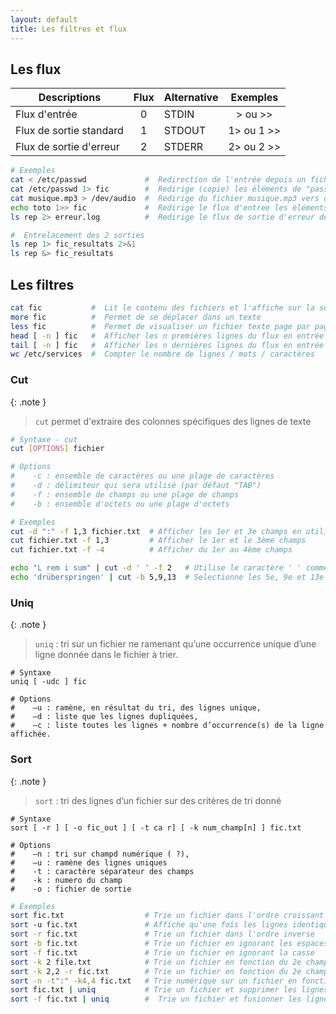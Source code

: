 ```yaml
---
layout: default
title: Les filtres et flux
---
```


## Les flux

| Descriptions            | Flux | Alternative |   Exemples   |
| ----------------------- | :--: | ----------- | :----------: |
| Flux d'entrée           |  0   | STDIN       |  > ou \>\>   |
| Flux de sortie standard |  1   | STDOUT      | 1> ou 1 \>\> |
| Flux de sortie d'erreur |  2   | STDERR      | 2> ou 2 \>\> |

```bash
# Exemples
cat < /etc/passwd             #  Redirection de l'entrée depuis un fichier
cat /etc/passwd 1> fic        #  Redirige (copie) les éléments de "passwd" dans "fic"
cat musique.mp3 > /dev/audio  #  Redirige du fichier musique.mp3 vers des appareils
echo toto 1>> fic             #  Redirige le flux d'entree les éléments de "toto" dans "fic"
ls rep 2> erreur.log          #  Redirige le flux de sortie d'erreur de "rep" dans "erreur.log"

#  Entrelacement des 2 sorties
ls rep 1> fic_resultats 2>&1
ls rep &> fic_resultats
```

## Les filtres

```bash
cat fic           #  Lit le contenu des fichiers et l'affiche sur la sortie standard
more fic          #  Permet de se déplacer dans un texte
less fic          #  Permet de visualiser un fichier texte page par page
head [ -n ] fic   #  Afficher les n premières lignes du flux en entrée
tail [ -n ] fic   #  Afficher les n dernières lignes du flux en entrée
wc /etc/services  #  Compter le nombre de lignes / mots / caractères
```

### Cut

{: .note }

> `cut` permet d'extraire des colonnes spécifiques des lignes de texte

```bash
# Syntaxe - cut
cut [OPTIONS] fichier

# Options
#    -c : ensemble de caractères ou une plage de caractères
#    -d : délimiteur qui sera utilisé (par défaut "TAB")
#    -f : ensemble de champs ou une plage de champs
#    -b : ensemble d'octets ou une plage d'octets
```

```bash
# Exemples
cut -d ":" -f 1,3 fichier.txt  # Afficher les 1er et 3e champs en utilisant ":" comme délimiteur
cut fichier.txt -f 1,3         # Afficher le 1er et le 3ème champs
cut fichier.txt -f -4          # Afficher du 1er au 4ème champs

echo "L rem i sum" | cut -d ' ' -f 2   # Utilise le caractère ' ' comme délimiteur et affiche le 2e champs
echo 'drüberspringen' | cut -b 5,9,13  # Selectionne les 5e, 9e et 13e octets
```

### Uniq

{: .note }

> `uniq` : tri sur un fichier ne ramenant qu’une occurrence unique d’une ligne donnée dans le fichier à trier.

```shell
# Syntaxe
uniq [ -udc ] fic

# Options
#    –u : ramène, en résultat du tri, des lignes unique,
#    –d : liste que les lignes dupliquées,
#    –c : liste toutes les lignes + nombre d’occurrence(s) de la ligne affichée.
```

### Sort

{: .note }

> `sort` : tri des lignes d’un fichier sur des critères de tri donné

```shell
# Syntaxe
sort [ -r ] [ -o fic_out ] [ -t ca r] [ -k num_champ[n] ] fic.txt

# Options
#    –n : tri sur champd numérique ( ?),
#    –u : ramène des lignes uniques
#    -t : caractère séparateur des champs
#    -k : numero du champ
#    -o : fichier de sortie
```

```bash
# Exemples
sort fic.txt                  # Trie un fichier dans l'ordre croissant
sort ­-u fic.txt               # Affiche qu'une fois les lignes identiques
sort -r fic.txt               # Trie un fichier dans l'ordre inverse
sort -b fic.txt               # Trie un fichier en ignorant les espaces blancs de début et de fin
sort -f fic.txt               # Trie un fichier en ignorant la casse
sort -k 2 file.txt            # Trie un fichier en fonction du 2e champ (délimité par un espace)
sort -k 2,2 -r fic.txt        # Trie un fichier en fonction du 2e champ dans l'ordre inverse
sort -n -t":" -k4,4 fic.txt   # Trie numérique sur un fichier en fonction du 4eme champ, délimité par ":"
sort fic.txt | uniq           # Trie un fichier et supprimer les lignes en double
sort -f fic.txt | uniq        #  Trie un fichier et fusionner les lignes qui ne diffèrent que par la casse
```
